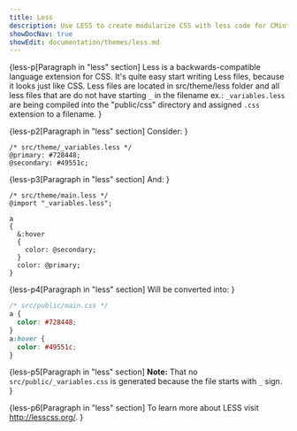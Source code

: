 ```yaml
---
title: Less
description: Use LESS to create modularize CSS with less code for CMintS themes.
showDocNav: true
showEdit: documentation/themes/less.md
---
```


{less-p[Paragraph in "less" section] 
Less is a backwards-compatible language extension for CSS. It's quite easy start
writing Less files, because it looks just like CSS. Less files are located in
src/theme/less folder and all less files that are do not have starting `_` in
the filename ex.: `_variables.less` are being compiled into the "public/css"
directory and assigned `.css` extension to a filename.
}

{less-p2[Paragraph in "less" section]
Consider:
}
```less
/* src/theme/_variables.less */
@primary: #728448;
@secondary: #49551c;
```

{less-p3[Paragraph in "less" section]
And:
}

```less
/* src/theme/main.less */
@import "_variables.less";

a
{
  &:hover
  {
    color: @secondary;
  }
  color: @primary;
}
```

{less-p4[Paragraph in "less" section]
Will be converted into:
}

```css
/* src/public/main.css */
a {
  color: #728448;
}
a:hover {
  color: #49551c;
}
```
{less-p5[Paragraph in "less" section]
**Note:** That no `src/public/_variables.css` is generated because the file starts
with `_` sign.
}

{less-p6[Paragraph in "less" section]
To learn more about LESS visit <a href="http://lesscss.org/" target="_blank">
http://lesscss.org/</a>.
}
